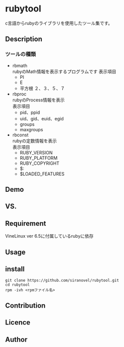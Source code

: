 rubytool
========
c言語からrubyのライブラリを使用したツール集です。

## Description ##
### ツールの種類 ###
* rbmath  
  rubyのMath情報を表示するプログラムです
  表示項目
  - PI
  - E
  - 平方根
    ２、３、５、７  
* rbproc  
  rubyのProcess情報を表示  
  表示項目
  - pid、ppid
  - uid、gid、euid、egid
  - groups
  - maxgroups
* rbconst  
  rubyの定数情報を表示  
  表示項目
  - RUBY_VERSION
  - RUBY_PLATFORM
  - RUBY_COPYRIGHT
  - $:
  - $LOADED_FEATURES

## Demo ##

## VS. ##

## Requirement ##
VineLinux ver 6.5に付属しているrubyに依存

## Usage ##

## install ##
    git clone https://github.com/siranovel/rubytool.git  
    cd rubytool  
    rpm -ivh <rpmファイル名>  

## Contribution ##

## Licence ##

## Author ##
